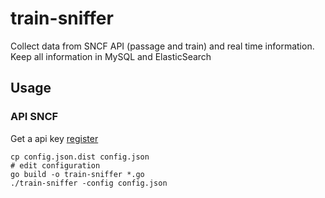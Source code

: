 # train-sniffer

Collect data from SNCF API (passage and train) and real time information. Keep all information in MySQL and ElasticSearch

## Usage
### API SNCF
Get a api key [register](https://ressources.data.sncf.com/explore/dataset/api-temps-reel-transilien/)

```
cp config.json.dist config.json
# edit configuration 
go build -o train-sniffer *.go
./train-sniffer -config config.json
```

